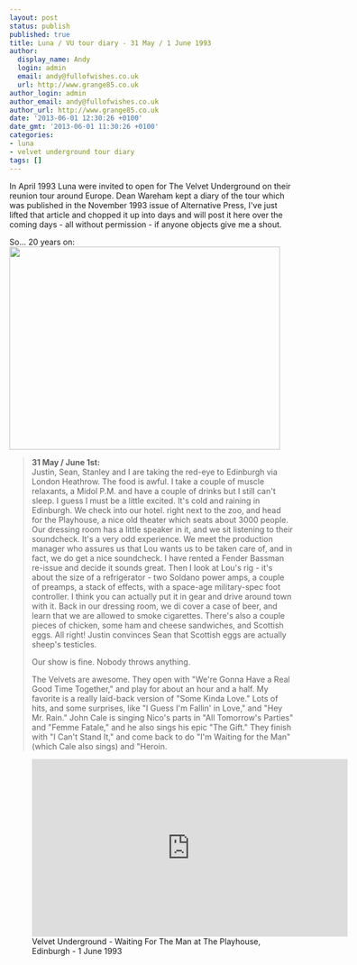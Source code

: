 ```yaml
---
layout: post
status: publish
published: true
title: Luna / VU tour diary - 31 May / 1 June 1993
author:
  display_name: Andy
  login: admin
  email: andy@fullofwishes.co.uk
  url: http://www.grange85.co.uk
author_login: admin
author_email: andy@fullofwishes.co.uk
author_url: http://www.grange85.co.uk
date: '2013-06-01 12:30:26 +0100'
date_gmt: '2013-06-01 11:30:26 +0100'
categories:
- luna
- velvet underground tour diary
tags: []
---
```

<p class="text-muted">In April 1993 Luna were invited to open for The Velvet Underground on their reunion tour around Europe. Dean Wareham kept a diary of the tour which was published in the November 1993 issue of Alternative Press, I've just lifted that article and chopped it up into days and will post it here over the coming days - all without permission - if anyone objects give me a shout.</p>

<p>So... 20 years on:<br />
<img src="https://media.fullofwishes.co.uk/02-luna/pictures/vu1993/1993-06-01_playhouse_ad.jpg" width="480" height="360" class="aligncenter" /></p>
<blockquote><p><strong>31 May / June 1st:</strong><br />
Justin, Sean, Stanley and I are taking the red-eye to Edinburgh via London Heathrow. The food is awful. I take a couple of muscle relaxants, a Midol P.M. and have a couple of drinks but I still can't sleep. I guess I must be a little excited. It's cold and raining in Edinburgh. We check into our hotel. right next to the zoo, and head for the Playhouse, a nice old theater which seats about 3000 people. Our dressing room has a little speaker in it, and we sit listening to their soundcheck. It's a very odd experience. We meet the production manager who assures us that Lou wants us to be taken care of, and in fact, we do get a nice soundcheck. I have rented a Fender Bassman re-issue and decide it sounds great. Then I look at Lou's rig - it's about the size of a refrigerator - two Soldano power amps, a couple of preamps, a stack of effects, with a space-age military-spec foot controller. I think you can actually put it in gear and drive around town with it. Back in our dressing room, we di cover a case of beer, and learn that we are allowed to smoke cigarettes. There's also a couple pieces of chicken, some ham and cheese sandwiches, and Scottish eggs. All right! Justin convinces Sean that Scottish eggs are actually sheep's testicles. </p>
<p>Our show is fine. Nobody throws anything. </p>
<p>The Velvets are awesome. They open with "We're Gonna Have a Real Good Time Together," and play for about an hour and a half. My favorite is a really laid-back version of "Some Kinda Love." Lots of hits, and some surprises, like "I Guess I'm Fallin' in Love," and "Hey Mr. Rain." John Cale is singing Nico's parts in "All Tomorrow's Parties" and "Femme Fatale," and he also sings his epic "The Gift." They finish with "I Can't Stand It," and come back to do "I'm Waiting for the Man" (which Cale also sings) and "Heroin.</p></blockquote>
<figure class="caption aligncenter"><iframe width="560" height="315" src="https://www.youtube.com/embed/n3jVdqwBO5A" frameborder="0" allowfullscreen></iframe><figcaption class="caption-text">Velvet Underground - Waiting For The Man at The Playhouse, Edinburgh - 1 June 1993</figcaption></figure>
